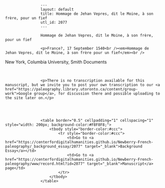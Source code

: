 
                    ---
                    layout: default
                    title: Hommage de Jehan Vepres, dit le Moine, à son frère, pour un fief
                    utl_id: 2077
                    ---
                
                    Hommage de Jehan Vepres, dit le Moine, à son frère, pour un fief
  
                    <p>France?, 17 September 1540<br /><em>Hommage de Jehan Vepres, dit le Moine, à son frère pour un fief</em><br />
New York, Columbia University, Smith Documents</p>
<p> </p>
  
                    <p>There is no transcription available for this manuscript, but we invite you to post your own transcription to our <a href="https://paleography.library.utoronto.ca/content/group-work">Google group</a>, for discussion there and possible uploading to the site later on.</p>
<p> </p>

                    
                     
                    <table border="0.5" cellpadding="1" cellspacing="1" style="width: 200px; background-color:#F8F8F8;">
                        <tbody style="border-color:#ccc">
                            <tr style="border-color:#ccc">
                                <td>Go to <a href="https://centerfordigitalhumanities.github.io/Newberry-French-paleography/_background_essay/2077" target="_blank">Background Essay</a></td>
                                <td>Go to <a href="https://centerfordigitalhumanities.github.io/Newberry-French-paleography/www/record.html?id=2077" target="_blank">Manuscript</a> page</td>
                            </tr>
                        </tbody>
                    </table>
                     
                
                